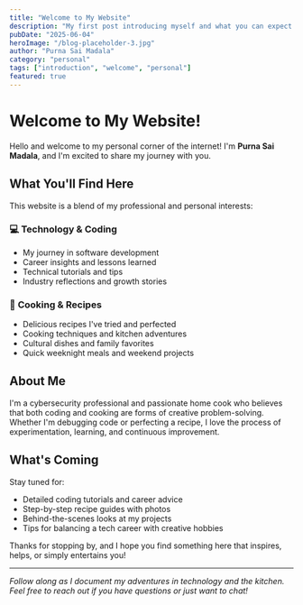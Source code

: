 ```yaml
---
title: "Welcome to My Website"
description: "My first post introducing myself and what you can expect from this blog"
pubDate: "2025-06-04"
heroImage: "/blog-placeholder-3.jpg"
author: "Purna Sai Madala"
category: "personal"
tags: ["introduction", "welcome", "personal"]
featured: true
---
```


# Welcome to My Website!

Hello and welcome to my personal corner of the internet! I'm **Purna Sai Madala**, and I'm excited to share my journey with you.

## What You'll Find Here

This website is a blend of my professional and personal interests:

### 💻 **Technology & Coding**
- My journey in software development
- Career insights and lessons learned
- Technical tutorials and tips
- Industry reflections and growth stories

### 🍳 **Cooking & Recipes**
- Delicious recipes I've tried and perfected
- Cooking techniques and kitchen adventures
- Cultural dishes and family favorites
- Quick weeknight meals and weekend projects

## About Me

I'm a cybersecurity professional and passionate home cook who believes that both coding and cooking are forms of creative problem-solving. Whether I'm debugging code or perfecting a recipe, I love the process of experimentation, learning, and continuous improvement.

## What's Coming

Stay tuned for:
- Detailed coding tutorials and career advice
- Step-by-step recipe guides with photos
- Behind-the-scenes looks at my projects
- Tips for balancing a tech career with creative hobbies

Thanks for stopping by, and I hope you find something here that inspires, helps, or simply entertains you!

---

*Follow along as I document my adventures in technology and the kitchen. Feel free to reach out if you have questions or just want to chat!*
